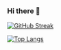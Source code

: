 ### Hi there 👋

<!--
**fernandolopez32/fernandolopez32** is a ✨ _special_ ✨ repository because its `README.md` (this file) appears on your GitHub profile.

Here are some ideas to get you started:

- 🔭 I’m currently working on ...
- 🌱 I’m currently learning ...
- 👯 I’m looking to collaborate on ...
- 🤔 I’m looking for help with ...
- 💬 Ask me about ...
- 📫 How to reach me: ...
- 😄 Pronouns: ...
- ⚡ Fun fact: ...
-->
   [![GitHub Streak](https://streak-stats.demolab.com?user=fernandolopez32&theme=hacker)](https://git.io/streak-stats)
  
  [![Top Langs](https://github-readme-stats.vercel.app/api/top-langs/?fernandolopez32=anuraghazra)](https://github.com/anuraghazra/github-readme-stats)




